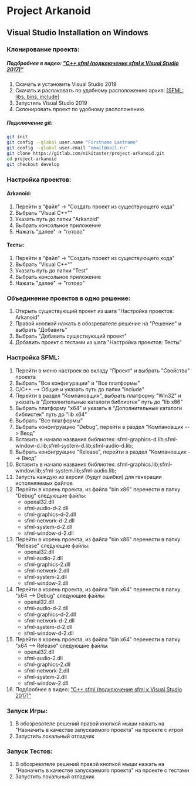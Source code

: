 # Project Arkanoid 

## Visual Studio Installation on Windows

### Клонирование проекта:
##### Подбробнее в видео: ["С++ sfml (подключение sfml к Visual Studio 2017)"](https://youtu.be/w339OWGlSo0)
1. Скачать и установить Visual Studio 2019
2. Скачать и распаковать по удобному расположению архив: [[SFML: libs, bins, include]](https://drive.google.com/open?id=1PYmDT_LDqlECPm76dn-sFZtU69Yym-Q6)
3. Запустить Visual Studio 2019
4. Склонировать проект по удобному расположению

##### Подключение git:
```Bash
git init
git config --global user.name "Firstname Lastname"
git config --global user.email "email@mail.ru"
git clone https://gitlab.com/nikitaster/project-arkanoid.git
cd project-arkanoid
git checkout develop
```

### Настройка проектов:
#### Arkanoid:
1. Перейти в "файл" -> "Создать проект из существующего кода"
2. Выбрать "Visual C++""
3. Указать путь до папки "Arkanoid"
4. Выбрать консольное приложение
5. Нажать "далее" -> "готово"

#### Тесты:
1. Перейти в "файл" -> "Создать проект из существующего кода"
2. Выбрать "Visual C++""
3. Указать путь до папки "Test"
4. Выбрать консольное приложение
5. Нажать "далее" -> "готово"


### Объединение проектов в одно решение:
1. Открыть существующий проект из шага "Настройка проектов: Arkanoid"
2. Правой кнопкой нажать в обозревателе решение на "Решение" и выбрать "Добавить"
3. Выбрать "Добавить существующий проект"
4. Добавить проект с тестами из шага "Настройка проектов: Тесты"

### Настройка SFML:
1. Перейти в меню настроек во вкладу "Проект" и выбрать "Свойства" проекта
2. Выбрать "Все конфигурации" и "Все платформы"
3. С/С++ --> Общие и указать путь до папки "include" 
4. Перейти в раздел "Компановщик", выбрать платформу "Win32" и указать в "Дополнительные каталоги библиотек" путь до "lib x86"
5. Выбрать платформу "x64" и указать в "Дополнительные каталоги библиотек" путь до "lib x64"
6. Выбрать "Все платформы"
7. Выбрать конфигруацию "Debug", перейти в раздел "Компановщик --> Ввод"
8. Вставить в начало названия библиотек: sfml-graphics-d.lib;sfml-window-d.lib;sfml-system-d.lib;sfml-audio-d.lib;
9. Выбрать конфигруацию "Release", перейти в раздел "Компановщик --> Ввод"
10. Вставить в начало названия библиотек: sfml-graphics.lib;sfml-window.lib;sfml-system.lib;sfml-audio.lib;
11. Запусть каждую из версий (будут ошибки) для генерации исполняяемых файлов
12. Перейти в корень проекта, из файла "bin x86" перенести в папку "Debug" следующие файлы: 
    * openal32.dll
    * sfml-audio-d-2.dll
    * sfml-graphics-d-2.dll
    * sfml-network-d-2.dll
    * sfml-system-d-2.dll
    * sfml-window-d-2.dll
13. Перейти в корень проекта, из файла "bin x86" перенести в папку "Release" следующие файлы: 
    * openal32.dll
    * sfml-audio-2.dll
    * sfml-graphics-2.dll
    * sfml-network-2.dll
    * sfml-system-2.dll
    * sfml-window-2.dll
14. Перейти в корень проекта, из файла "bin x64" перенести в папку "x64 --> Debug" следующие файлы: 
    * openal32.dll
    * sfml-audio-d-2.dll
    * sfml-graphics-d-2.dll
    * sfml-network-d-2.dll
    * sfml-system-d-2.dll
    * sfml-window-d-2.dll
15. Перейти в корень проекта, из файла "bin x64" перенести в папку "x64 --> Release" следующие файлы: 
    * openal32.dll
    * sfml-audio-2.dll
    * sfml-graphics-2.dll
    * sfml-network-2.dll
    * sfml-system-2.dll
    * sfml-window-2.dll
16. Подбробнее в видео: ["С++ sfml (подключение sfml к Visual Studio 2017)"](https://youtu.be/w339OWGlSo0)

### Запуск Игры: 
1. В обозревателе решений правой кнопкой мыши нажать на "Назначить в качестве запускаемого проекта" на проекте с игрой
2. Запустить локальный отладчик

### Запуск Тестов: 
1. В обозревателе решений правой кнопкой мыши нажать на "Назначить в качестве запускаемого проекта" на проекте с тестами
2. Запустить локальный отладчик
